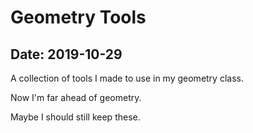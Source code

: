 # Geometry Tools

## Date: 2019-10-29

A collection of tools I made to use in my geometry class.

Now I'm far ahead of geometry.

Maybe I should still keep these.